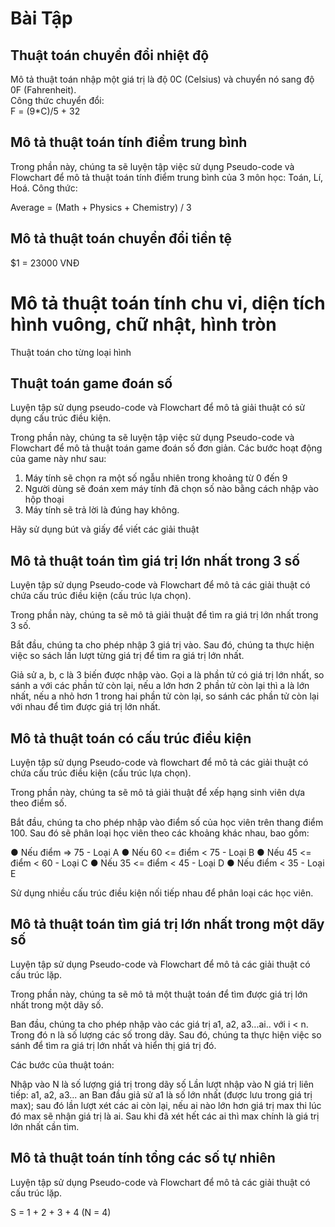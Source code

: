 # Bài Tập

## Thuật toán chuyển đổi nhiệt độ

Mô tả thuật toán nhập một giá trị là độ 0C (Celsius) và chuyển nó sang độ 0F (Fahrenheit).  
Công thức chuyển đổi:   
F = (9*C)/5 + 32   

## Mô tả thuật toán tính điểm trung bình

Trong phần này, chúng ta sẽ luyện tập việc sử dụng Pseudo-code và Flowchart để mô tả thuật toán tính điểm trung bình của 3 môn học: Toán, Lí, Hoá. Công thức:

Average = (Math + Physics + Chemistry) / 3

## Mô tả thuật toán chuyển đổi tiền tệ

$1 = 23000 VNĐ

# Mô tả thuật toán tính chu vi, diện tích hình vuông, chữ nhật, hình tròn

Thuật toán cho từng loại hình

## Thuật toán game đoán số

Luyện tập sử dụng pseudo-code và Flowchart để mô tả giải thuật có sử dụng cấu trúc điều kiện.

Trong phần này, chúng ta sẽ luyện tập việc sử dụng Pseudo-code và Flowchart để mô tả thuật toán game đoán số đơn giản. Các bước hoạt động của game này như sau:

1. Máy tính sẽ chọn ra một số ngẫu nhiên trong khoảng từ 0 đến 9
2. Người dùng sẽ đoán xem máy tính đã chọn số nào bằng cách nhập vào hộp thoại
3. Máy tính sẽ trả lời là đúng hay không.

Hãy sử dụng bút và giấy để viết các giải thuật

## Mô tả thuật toán tìm giá trị lớn nhất trong 3 số

Luyện tập sử dụng Pseudo-code và Flowchart để mô tả các giải thuật có chứa cấu trúc điều kiện (cấu trúc lựa chọn).

Trong phần này, chúng ta sẽ mô tả giải thuật để tìm ra giá trị lớn nhất trong 3 số.

Bắt đầu, chúng ta cho phép nhập 3 giá trị vào. Sau đó, chúng ta thực hiện việc so sách lần lượt từng giá trị để tìm ra giá trị lớn nhất.

Giả sử a, b, c là 3 biến được nhập vào. Gọi a là phần tử có giá trị lớn nhất, so sánh a với các phần tử còn lại, nếu a lớn hơn 2 phần tử còn lại thì a là lớn nhất, nếu a nhỏ hơn 1 trong hai phần tử còn lại, so sánh các phần tử còn lại với nhau để tìm được giá trị lớn nhất.


## Mô tả thuật toán có cấu trúc điều kiện

Luyện tập sử dụng Pseudo-code và flowchart để mô tả các giải thuật có chứa cấu trúc điều kiện (cấu trúc lựa chọn).

Trong phần này, chúng ta sẽ mô tả giải thuật để xếp hạng sinh viên dựa theo điểm số.

Bắt đầu, chúng ta cho phép nhập vào điểm số của học viên trên thang điểm 100. Sau đó sẽ phân loại học viên theo các khoảng khác nhau, bao gồm:

● Nếu điểm => 75 - Loại A
● Nếu 60 <= điểm < 75 - Loại B
● Nếu 45 <= điểm < 60 - Loại C
● Nếu 35 <= điểm < 45 - Loại D
● Nếu điểm < 35 - Loại E

Sử dụng nhiều cấu trúc điều kiện nối tiếp nhau để phân loại các học viên.

## Mô tả thuật toán tìm giá trị lớn nhất trong một dãy số

Luyện tập sử dụng Pseudo-code và Flowchart để mô tả các giải thuật có cấu trúc lặp.

Trong phần này, chúng ta sẽ mô tả một thuật toán để tìm được giá trị lớn nhất trong một dãy số.

Ban đầu, chúng ta cho phép nhập vào các giá trị a1, a2, a3...ai.. với i < n. Trong đó n là số lượng các số trong dãy. Sau đó, chúng ta thực hiện việc so sánh để tìm ra giá trị lớn nhất và hiển thị giá trị đó.

Các bước của thuật toán:

Nhập vào N là số lượng giá trị trong dãy số
Lần lượt nhập vào N giá trị liên tiếp: a1, a2, a3... an
Ban đầu giả sử a1 là số lớn nhất (được lưu trong giá trị max); sau đó lần lượt xét các ai còn lại, nếu ai nào lớn hơn giá trị max thi lúc đó max sẽ nhận giá trị là ai. Sau khi đã xét hết các ai thì max chính là giá trị lớn nhất cần tìm.

## Mô tả thuật toán tính tổng các số tự nhiên

Luyện tập sử dụng Pseudo-code và Flowchart để mô tả các giải thuật có cấu trúc lặp.

S = 1 + 2 + 3 + 4 (N = 4)
